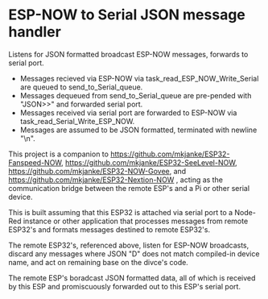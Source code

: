 # ESP-NOW to Serial JSON message handler

Listens for JSON formatted broadcast ESP-NOW messages, forwards to serial port. 

* Messages recieved via ESP-NOW via task_read_ESP_NOW_Write_Serial are queued to send_to_Serial_queue.
* Messages dequeued from send_to_Serial_queue are pre-pended with "JSON>>" and forwarded serial port.
* Messages received via serial port are forwarded to ESP-NOW via task_read_Serial_Write_ESP_NOW. 
* Messages are assumed to be JSON formatted, terminated with newline "\n".

This project is a companion to https://github.com/mkjanke/ESP32-Fanspeed-NOW, https://github.com/mkjanke/ESP32-SeeLevel-NOW, https://github.com/mkjanke/ESP32-NOW-Govee, and https://github.com/mkjanke/ESP32-Nextion-NOW , acting as the communication bridge between the remote ESP's and a Pi or other serial device. 

This is built assuming that this ESP32 is attached via serial port to a Node-Red instance or other application that processes messages from remote ESP32's and formats messages destined to remote ESP32's.

The remote ESP32's, referenced above, listen for ESP-NOW broadcasts, discard any messages where JSON "D" does not match compiled-in device name, and act on remaining base on the divce's code. 

The remote ESP's boradcast JSON formatted data, all of which is received by this ESP and promiscuously forwarded out to this ESP's serial port.